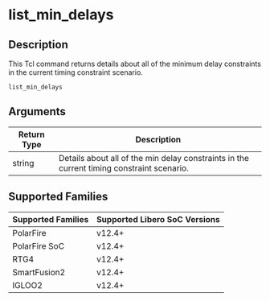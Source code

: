 # list_min_delays

## Description 

This Tcl command returns details about all of the minimum delay constraints in the current timing constraint scenario.

```
list_min_delays
```

## Arguments 

|Return Type|Description|
|-----------|-----------|
|string|Details about all of the min delay constraints in the current timing constraint scenario.|

## Supported Families 

|Supported Families|Supported Libero SoC Versions|
|------------------|-----------------------------|
|PolarFire|v12.4+|
|PolarFire SoC|v12.4+|
|RTG4|v12.4+|
|SmartFusion2|v12.4+|
|IGLOO2|v12.4+|

